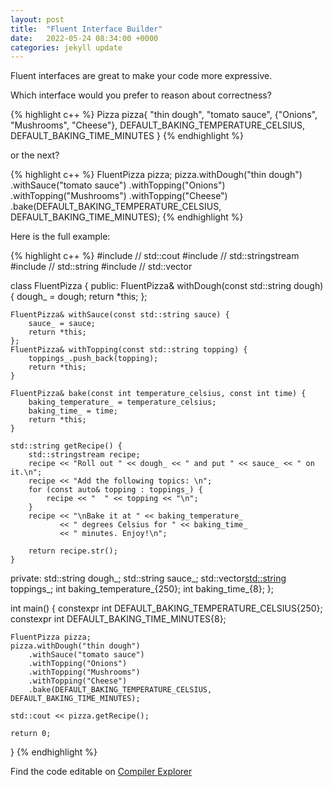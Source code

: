 ```yaml
---
layout: post
title:  "Fluent Interface Builder"
date:   2022-05-24 08:34:00 +0000
categories: jekyll update
---
```


Fluent interfaces are great to make your code more expressive.

Which interface would you prefer to reason about correctness?

{% highlight c++ %}
    Pizza pizza{
        "thin dough", 
        "tomato sauce", 
        {"Onions", "Mushrooms", "Cheese"}, 
        DEFAULT_BAKING_TEMPERATURE_CELSIUS, 
        DEFAULT_BAKING_TIME_MINUTES
    }
{% endhighlight %}

or the next?

{% highlight c++ %}
    FluentPizza pizza;
    pizza.withDough("thin dough")
        .withSauce("tomato sauce")
        .withTopping("Onions")
        .withTopping("Mushrooms")
        .withTopping("Cheese")
        .bake(DEFAULT_BAKING_TEMPERATURE_CELSIUS, DEFAULT_BAKING_TIME_MINUTES);
{% endhighlight %}


Here is the full example:

{% highlight c++ %}
#include <iostream>  // std::cout
#include <sstream>   // std::stringstream
#include <string>    // std::string
#include <vector>    // std::vector

class FluentPizza {
   public:
    FluentPizza& withDough(const std::string dough) {
        dough_ = dough;
        return *this;
    };

    FluentPizza& withSauce(const std::string sauce) {
        sauce_ = sauce;
        return *this;
    };
    FluentPizza& withTopping(const std::string topping) {
        toppings_.push_back(topping);
        return *this;
    }

    FluentPizza& bake(const int temperature_celsius, const int time) {
        baking_temperature_ = temperature_celsius;
        baking_time_ = time;
        return *this;
    }

    std::string getRecipe() {
        std::stringstream recipe;
        recipe << "Roll out " << dough_ << " and put " << sauce_ << " on it.\n";
        recipe << "Add the following topics: \n";
        for (const auto& topping : toppings_) {
            recipe << "  " << topping << "\n";
        }
        recipe << "\nBake it at " << baking_temperature_
               << " degrees Celsius for " << baking_time_
               << " minutes. Enjoy!\n";

        return recipe.str();
    }

   private:
    std::string dough_;
    std::string sauce_;
    std::vector<std::string> toppings_;
    int baking_temperature_{250};
    int baking_time_{8};
};

int main() {
    constexpr int DEFAULT_BAKING_TEMPERATURE_CELSIUS{250};
    constexpr int DEFAULT_BAKING_TIME_MINUTES{8};

    FluentPizza pizza;
    pizza.withDough("thin dough")
        .withSauce("tomato sauce")
        .withTopping("Onions")
        .withTopping("Mushrooms")
        .withTopping("Cheese")
        .bake(DEFAULT_BAKING_TEMPERATURE_CELSIUS, DEFAULT_BAKING_TIME_MINUTES);

    std::cout << pizza.getRecipe();

    return 0;
}
{% endhighlight %}

Find the code editable on [Compiler Explorer](https://godbolt.org/z/M5so6jv4z)
